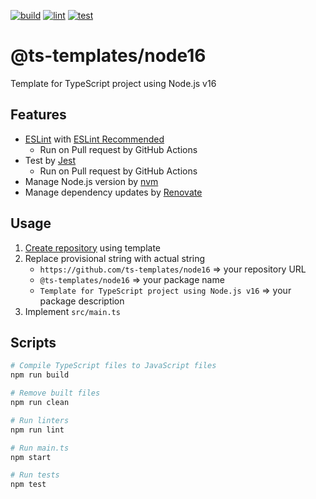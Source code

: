 [![build](https://github.com/ts-templates/node16/actions/workflows/build.yml/badge.svg)](https://github.com/ts-templates/node16/actions/workflows/build.yml)
[![lint](https://github.com/ts-templates/node16/actions/workflows/lint.yml/badge.svg)](https://github.com/ts-templates/node16/actions/workflows/lint.yml)
[![test](https://github.com/ts-templates/node16/actions/workflows/test.yml/badge.svg)](https://github.com/ts-templates/node16/actions/workflows/test.yml)

# @ts-templates/node16

Template for TypeScript project using Node.js v16

## Features

- [ESLint](https://eslint.org/) with [ESLint Recommended](https://github.com/eslint-recommended)
  - Run on Pull request by GitHub Actions
- Test by [Jest](https://jestjs.io/)
  - Run on Pull request by GitHub Actions
- Manage Node.js version by [nvm](https://github.com/nvm-sh/nvm)
- Manage dependency updates by [Renovate](https://renovatebot.com/)

## Usage

1. [Create repository](https://github.com/ts-templates/node16/generate) using template
2. Replace provisional string with actual string
    - `https://github.com/ts-templates/node16` => your repository URL
    - `@ts-templates/node16` => your package name
    - `Template for TypeScript project using Node.js v16` => your package description
3. Implement `src/main.ts`

## Scripts

```sh
# Compile TypeScript files to JavaScript files
npm run build

# Remove built files
npm run clean

# Run linters
npm run lint

# Run main.ts
npm start

# Run tests
npm test
```
